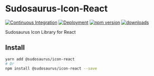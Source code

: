 # Sudosaurus-Icon-React

[![Continuous Integration](https://github.com/SudoLand/Sudosaurus-Icon-React/actions/workflows/continues-integration.yml/badge.svg)](https://github.com/SudoLand/Sudosaurus-Icon-React/actions/workflows/continues-integration.yml)
[![Deployment](https://github.com/SudoLand/Sudosaurus-Icon-React/actions/workflows/deploy.yml/badge.svg)](https://github.com/SudoLand/Sudosaurus-Icon-React/actions/workflows/deploy.yml)
[![npm version](https://badge.fury.io/js/%40sudosaurus%2Ficon-react.svg)](https://badge.fury.io/js/%40sudosaurus%2Ficon-react)
[![downloads](https://img.shields.io/npm/dm/@sudosaurus/icon-react.svg)](https://www.npmjs.com/package/@sudosaurus/icon-react)

Sudosaurus Icon Library for React

## Install

```sh
yarn add @sudosaurus/icon-react
# Or
npm install @sudosaurus/icon-react --save
```
